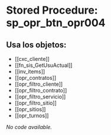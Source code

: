 # Stored Procedure: sp_opr_btn_opr004

## Usa los objetos:
- [[cxc_cliente]]
- [[fn_sis_GetUsuActual]]
- [[inv_items]]
- [[opr_contratos]]
- [[opr_filtro_cliente]]
- [[opr_filtro_contrato]]
- [[opr_filtro_servicio]]
- [[opr_filtro_sitio]]
- [[opr_sitios]]
- [[opr_turnos]]

*No code available.*

